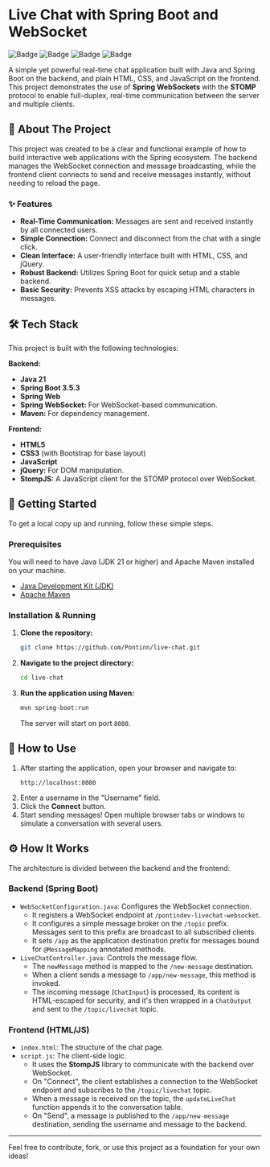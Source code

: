 # Live Chat with Spring Boot and WebSocket

![Badge](https://img.shields.io/badge/Java-21-blue)
![Badge](https://img.shields.io/badge/Spring_Boot-3.5.3-brightgreen)
![Badge](https://img.shields.io/badge/WebSocket-STOMP-purple)
![Badge](https://img.shields.io/badge/Frontend-HTML_&_JS-orange)

A simple yet powerful real-time chat application built with Java and Spring Boot on the backend, and plain HTML, CSS, and JavaScript on the frontend. This project demonstrates the use of **Spring WebSockets** with the **STOMP** protocol to enable full-duplex, real-time communication between the server and multiple clients.

## 📖 About The Project

This project was created to be a clear and functional example of how to build interactive web applications with the Spring ecosystem. The backend manages the WebSocket connection and message broadcasting, while the frontend client connects to send and receive messages instantly, without needing to reload the page.

### ✨ Features

* **Real-Time Communication:** Messages are sent and received instantly by all connected users.
* **Simple Connection:** Connect and disconnect from the chat with a single click.
* **Clean Interface:** A user-friendly interface built with HTML, CSS, and jQuery.
* **Robust Backend:** Utilizes Spring Boot for quick setup and a stable backend.
* **Basic Security:** Prevents XSS attacks by escaping HTML characters in messages.

## 🛠️ Tech Stack

This project is built with the following technologies:

**Backend:**
* **Java 21**
* **Spring Boot 3.5.3**
* **Spring Web**
* **Spring WebSocket:** For WebSocket-based communication.
* **Maven:** For dependency management.

**Frontend:**
* **HTML5**
* **CSS3** (with Bootstrap for base layout)
* **JavaScript**
* **jQuery:** For DOM manipulation.
* **StompJS:** A JavaScript client for the STOMP protocol over WebSocket.

## 🚀 Getting Started

To get a local copy up and running, follow these simple steps.

### Prerequisites

You will need to have Java (JDK 21 or higher) and Apache Maven installed on your machine.
* [Java Development Kit (JDK)](https://www.oracle.com/java/technologies/downloads/)
* [Apache Maven](https://maven.apache.org/download.cgi)

### Installation & Running

1.  **Clone the repository:**
    ```sh
    git clone https://github.com/Pontinn/live-chat.git
    ```
2.  **Navigate to the project directory:**
    ```sh
    cd live-chat
    ```
3.  **Run the application using Maven:**
    ```sh
    mvn spring-boot:run
    ```
    The server will start on port `8080`.

## 🎈 How to Use

1.  After starting the application, open your browser and navigate to:
    ```
    http://localhost:8080
    ```
2.  Enter a username in the "Username" field.
3.  Click the **Connect** button.
4.  Start sending messages! Open multiple browser tabs or windows to simulate a conversation with several users.

## ⚙️ How It Works

The architecture is divided between the backend and the frontend:

### Backend (Spring Boot)

* `WebSocketConfiguration.java`: Configures the WebSocket connection.
    * It registers a WebSocket endpoint at `/pontindev-livechat-websocket`.
    * It configures a simple message broker on the `/topic` prefix. Messages sent to this prefix are broadcast to all subscribed clients.
    * It sets `/app` as the application destination prefix for messages bound for `@MessageMapping` annotated methods.
* `LiveChatController.java`: Controls the message flow.
    * The `newMessage` method is mapped to the `/new-message` destination.
    * When a client sends a message to `/app/new-message`, this method is invoked.
    * The incoming message (`ChatInput`) is processed, its content is HTML-escaped for security, and it's then wrapped in a `ChatOutput` and sent to the `/topic/livechat` topic.

### Frontend (HTML/JS)

* `index.html`: The structure of the chat page.
* `script.js`: The client-side logic.
    * It uses the **StompJS** library to communicate with the backend over WebSocket.
    * On "Connect", the client establishes a connection to the WebSocket endpoint and subscribes to the `/topic/livechat` topic.
    * When a message is received on the topic, the `updateLiveChat` function appends it to the conversation table.
    * On "Send", a message is published to the `/app/new-message` destination, sending the username and message to the backend.

---

Feel free to contribute, fork, or use this project as a foundation for your own ideas!
